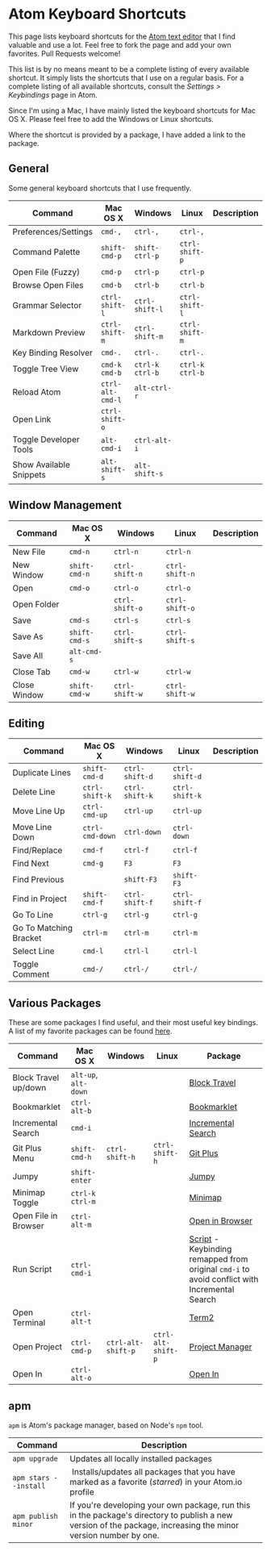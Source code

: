 # Atom Keyboard Shortcuts

This page lists keyboard shortcuts for the [Atom text editor](https://atom.io) that I find valuable and use a lot. Feel free to fork the page and add your own favorites. Pull Requests welcome!

This list is by no means meant to be a complete listing of every available shortcut. It simply lists the shortcuts that I use on a regular basis. For a complete listing of all available shortcuts, consult the _Settings > Keybindings_ page in Atom.

Since I'm using a Mac, I have mainly listed the keyboard shortcuts for Mac OS X. Please feel free to add the Windows or Linux shortcuts.

Where the shortcut is provided by a package, I have added a link to the package.

## General

Some general keyboard shortcuts that I use frequently.

| Command | Mac OS X | Windows | Linux | Description |
| ------- | -------- | ------- | ----- | ----------- |
| Preferences/Settings | `cmd-,` | `ctrl-,`  | `ctrl-,` |  |
| Command Palette | `shift-cmd-p` | `shift-ctrl-p`  | `ctrl-shift-p` |  |
| Open File (Fuzzy) | `cmd-p` | `ctrl-p`  | `ctrl-p` |  |
| Browse Open Files | `cmd-b` | `ctrl-b`  | `ctrl-b` |  |
| Grammar Selector | `ctrl-shift-l` | `ctrl-shift-l`  | `ctrl-shift-l` |  |
| Markdown Preview | `ctrl-shift-m` | `ctrl-shift-m`  | `ctrl-shift-m` |  |
| Key Binding Resolver | `cmd-.` | `ctrl-.`  | `ctrl-.` |  |
| Toggle Tree View | `cmd-k cmd-b` | `ctrl-k ctrl-b` | `ctrl-k ctrl-b` |  |
| Reload Atom | `ctrl-alt-cmd-l` | `alt-ctrl-r` |  |  |
| Open Link | `ctrl-shift-o` |  |  |  |
| Toggle Developer Tools | `alt-cmd-i` | `ctrl-alt-i`  |  |  |
| Show Available Snippets | `alt-shift-s` | `alt-shift-s`  |  |  |


## Window Management

| Command | Mac OS X | Windows | Linux | Description |
| ------- | -------- | ------- | ----- | ----------- |
| New File | `cmd-n` | `ctrl-n`  | `ctrl-n` |  |
| New Window | `shift-cmd-n` | `ctrl-shift-n`  | `ctrl-shift-n` |  |
| Open | `cmd-o` | `ctrl-o`  | `ctrl-o` |  |
| Open Folder |  | `ctrl-shift-o`  | `ctrl-shift-o` |  |
| Save | `cmd-s` | `ctrl-s`  | `ctrl-s` |  |
| Save As | `shift-cmd-s` | `ctrl-shift-s`  | `ctrl-shift-s` |  |
| Save All | `alt-cmd-s` |  |  |  |
| Close Tab | `cmd-w` |  `ctrl-w` | `ctrl-w` |  |
| Close Window | `shift-cmd-w` | `ctrl-shift-w`  | `ctrl-shift-w` |  |

## Editing

| Command | Mac OS X | Windows | Linux | Description |
| ------- | -------- | ------- | ----- | ----------- |
| Duplicate Lines | `shift-cmd-d` | `ctrl-shift-d` | `ctrl-shift-d` |  |
| Delete Line | `ctrl-shift-k` | `ctrl-shift-k`  | `ctrl-shift-k` |  |
| Move Line Up | `ctrl-cmd-up` | `ctrl-up`  | `ctrl-up` |  |
| Move Line Down | `ctrl-cmd-down` | `ctrl-down`  | `ctrl-down` |  |
| Find/Replace | `cmd-f` | `ctrl-f`  | `ctrl-f` |  |
| Find Next | `cmd-g` | `F3`  | `F3` |  |
| Find Previous |  | `shift-F3`  | `shift-F3` |  |
| Find in Project | `shift-cmd-f` | `ctrl-shift-f`  | `ctrl-shift-f` |  |
| Go To Line | `ctrl-g` | `ctrl-g`  | `ctrl-g` |  |
| Go To Matching Bracket | `ctrl-m` | `ctrl-m`  | `ctrl-m` |  |
| Select Line | `cmd-l` | `ctrl-l`  | `ctrl-l` |  |
| Toggle Comment | `cmd-/` | `ctrl-/`  | `ctrl-/` |  |

## Various Packages

These are some packages I find useful, and their most useful key bindings. A list of my favorite packages can be found [here](https://atom.io/users/nwinkler/stars).

| Command | Mac OS X | Windows | Linux | Package |
| ------- | -------- | ------- | ----- | ----------- |
| Block Travel up/down | `alt-up`, `alt-down` |  |  | [Block Travel](https://atom.io/packages/block-travel) |
| Bookmarklet | `ctrl-alt-b` |  |  | [Bookmarklet](https://atom.io/packages/bookmarklet) |
| Incremental Search | `cmd-i` |  |  | [Incremental Search](https://atom.io/packages/incremental-search) |
| Git Plus Menu | `shift-cmd-h` | `ctrl-shift-h` | `ctrl-shift-h` | [Git Plus](https://atom.io/packages/git-plus) |
| Jumpy | `shift-enter` |  |  | [Jumpy](https://atom.io/packages/jumpy) |
| Minimap Toggle | `ctrl-k ctrl-m` |  |  | [Minimap](https://atom.io/packages/minimap) |
| Open File in Browser | `ctrl-alt-m` |  |  | [Open in Browser](https://atom.io/packages/open-in-browser) |
| Run Script | `ctrl-cmd-i` |  |  | [Script](https://atom.io/packages/script) - Keybinding remapped from original `cmd-i` to avoid conflict with Incremental Search |
| Open Terminal | `ctrl-alt-t` |  |  | [Term2](https://atom.io/packages/term2) |
| Open Project | `ctrl-cmd-p` | `ctrl-alt-shift-p` | `ctrl-alt-shift-p` | [Project Manager](https://atom.io/packages/project-manager) |
| Open In | `ctrl-alt-o` |  |  | [Open In](https://atom.io/packages/open-in) |

## apm

`apm` is Atom's package manager, based on Node's `npm` tool.

| Command | Description |
| ------- | ----------- |
| `apm upgrade` | Updates all locally installed packages |
| `apm stars --install` | Installs/updates all packages that you have marked as a favorite (_starred_) in your Atom.io profile |
| `apm publish minor` | If you're developing your own package, run this in the package's directory to publish a new version of the package, increasing the minor version number by one. |
